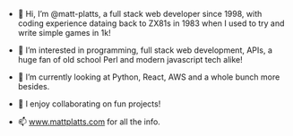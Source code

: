 - 👋 Hi, I’m @matt-platts, a full stack web developer since 1998, with coding experience dataing back to ZX81s in 1983 when I used to try and write simple games in 1k!

- 👀 I’m interested in programming, full stack web development, APIs, a huge fan of old school Perl and modern javascript tech alike!

- 🌱 I’m currently looking at Python, React, AWS and a whole bunch more besides.

- 💞️ I enjoy collaborating on fun projects!

- 📫 www.mattplatts.com for all the info.

<!---
matt-platts/matt-platts is a ✨ special ✨ repository because its `README.md` (this file) appears on your GitHub profile.
You can click the Preview link to take a look at your changes.
--->
